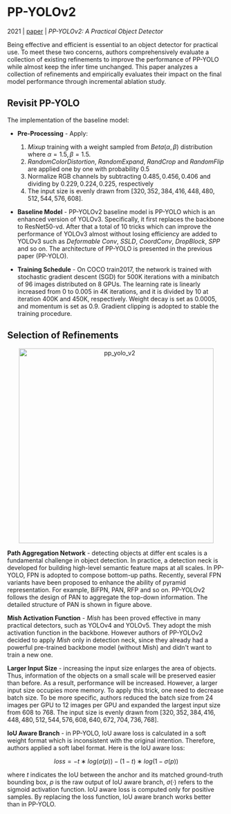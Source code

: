 # PP-YOLOv2

2021 | [paper](https://arxiv.org/pdf/2104.10419) | _PP-YOLOv2: A Practical Object Detector_

Being effective and efficient is essential to an object detector for practical use. To meet these two concerns, authors comprehensively evaluate a collection of existing refinements to improve the performance of PP-YOLO while almost keep the infer time unchanged. This paper analyzes a collection of refinements and empirically evaluates their impact on the final model performance through incremental ablation study.

## Revisit PP-YOLO

The implementation of the baseline model:

* **Pre-Processing** -  Apply:
    1. _Mixup_ training with a weight sampled from $Beta(α, β)$ distribution where $α = 1.5, β = 1.5$.
    2. _RandomColorDistortion_, _RandomExpand_, _RandCrop_ and _RandomFlip_ are applied one by one with probability 0.5
    3. Normalize RGB channels by subtracting $0.485, 0.456, 0.406$ and dividing by $0.229, 0.224, 0.225$, respectively
    4. The input size is evenly drawn from $[320, 352, 384, 416, 448, 480, 512, 544, 576, 608]$.

* **Baseline Model** - PP-YOLOv2 baseline model is PP-YOLO which is an enhanced version of YOLOv3. Specifically, it first replaces the backbone to ResNet50-vd. After that a total of 10 tricks which can improve the performance of YOLOv3 almost without losing efficiency are added to YOLOv3 such
as _Deformable Conv_, _SSLD_, _CoordConv_, _DropBlock_, _SPP_ and so on. The architecture of PP-YOLO is presented in the previous paper (PP-YOLO).

* **Training Schedule** - On COCO train2017, the network is trained with stochastic gradient descent (SGD) for 500K iterations with a minibatch of 96 images distributed on 8 GPUs. The learning rate is linearly increased from 0 to 0.005 in 4K iterations, and it is divided by 10 at iteration 400K and 450K, respectively. Weight decay is set as 0.0005, and momentum is set as 0.9. Gradient clipping is adopted to stable the training procedure.

## Selection of Refinements

<p align="center">
  <img src="https://github.com/thawro/yolo-pytorch/assets/50373360/d5fb6028-9f61-4f14-9709-cd06af2227dd" alt="pp_yolo_v2" height="450"/>
</p>

**Path Aggregation Network** - detecting objects at differ ent scales is a fundamental challenge in object detection. In practice, a detection neck is developed for building high-level semantic feature maps at all scales. In PP-YOLO, FPN is adopted to compose bottom-up paths. Recently, several FPN variants have been proposed to enhance the ability of pyramid representation. For example, BiFPN, PAN, RFP and so on. PP-YOLOv2 follows the design of PAN to aggregate the top-down information. The detailed structure of PAN is shown in figure above.

**Mish Activation Function** - _Mish_ has been proved effective in many practical detectors, such as YOLOv4 and YOLOv5. They adopt the mish activation function in the backbone. However authors of PP-YOLOv2 decided to apply _Mish_ only in detection neck, since they already had a powerful pre-trained backbone model (without Mish) and didn't want to train a new one.

**Larger Input Size** - increasing the input size enlarges the area of objects. Thus, information of the objects on a small scale will be preserved easier than before. As a result, performance will be increased. However, a larger input size occupies more memory. To apply this trick, one need to decrease batch size. To be more specific, authors reduced the batch size from 24 images per GPU to 12 images per GPU and expanded the largest input size from 608 to 768. The input size is evenly drawn from $[320, 352, 384, 416, 448, 480, 512, 544, 576, 608, 640, 672, 704, 736, 768]$.

**IoU Aware Branch** - in PP-YOLO, IoU aware loss is calculated in a soft weight format which is inconsistent with the original intention. Therefore, authors applied a soft label format. Here is the IoU aware loss:

$$ loss = −t ∗ log(σ(p)) − (1 − t) ∗ log(1 − σ(p)) $$

where $t$ indicates the IoU between the anchor and its matched ground-truth bounding box, $p$ is the raw output of IoU aware branch, $σ(·)$ refers to the sigmoid activation function. IoU aware loss is computed only for positive samples. By replacing the loss function, IoU aware branch works better than in PP-YOLO.
